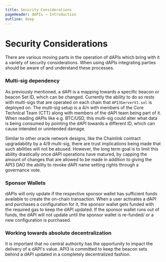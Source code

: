 ```yaml
---
title: Security Considerations
pageHeader: dAPIs → Introduction
outline: deep
---
```


<PageHeader/>

# Security Considerations

There are various moving parts in the operation of dAPIs which bring with it a
variety of security considerations. When using dAPIs integrating parties should
be aware of and understand these processes.

### Multi-sig dependency

As previously mentioned, a dAPI is a mapping towards a specific beacon or beacon
Set ID, which can be changed. Currently the ability to do so rests with
multi-sigs that are operated on each chain that `API3ServerV1.sol` is deployed
on. The multi-sig setup is a 4/n with members of the Core Technical Team (CTT)
along with members of the dAPI team being part of it. When reading dAPIs like
e.g. BTC/USD, this multi-sig could alter what data is being consumed by pointing
the dAPI towards a different ID, which can cause intended or unintended damage.

Similar to other oracle network designs, like the Chainlink contract
upgradability by a 4/9 multi-sig, there are trust implications being made that
such abilities will not be abused. However, the long term goal is to limit this
ability drastically once dAPI operations have matured, by capping the amount of
changes that are allowed to be made in addition to giving the API3 DAO the
ability to revoke dAPI name setting rights through a governance vote.

### Sponsor Wallets

dAPIs will only update if the respective sponsor wallet has sufficient funds
available to create the on-chain transaction. When a user activates a dAPI and
purchases a configuration for it, the sponsor wallet gets funded with the
required gas to keep the dAPI updated. If the sponsor wallet runs out of funds,
the dAPI will not update until the sponsor wallet is re-funded/ or a new
configuration is purchased.

### Working towards absolute decentralization

It is important that no central authority has the opportunity to impact the
delivery of a dAPI's value. API3 is committed to keep the beacon sets behind a
dAPI updated in a completely decentralized fashion.

